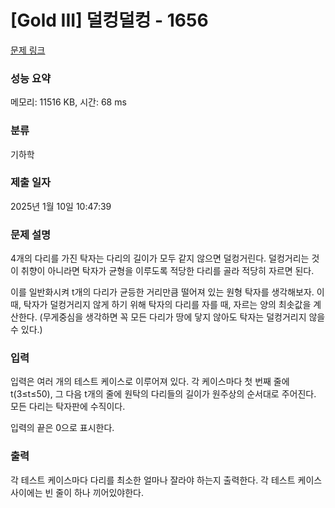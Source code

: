 # [Gold III] 덜컹덜컹 - 1656 

[문제 링크](https://www.acmicpc.net/problem/1656) 

### 성능 요약

메모리: 11516 KB, 시간: 68 ms

### 분류

기하학

### 제출 일자

2025년 1월 10일 10:47:39

### 문제 설명

<p>4개의 다리를 가진 탁자는 다리의 길이가 모두 같지 않으면 덜컹거린다. 덜컹거리는 것이 취향이 아니라면 탁자가 균형을 이루도록 적당한 다리를 골라 적당히 자르면 된다.</p>

<p>이를 일반화시켜 t개의 다리가 균등한 거리만큼 떨어져 있는 원형 탁자를 생각해보자. 이때, 탁자가 덜컹거리지 않게 하기 위해 탁자의 다리를 자를 때, 자르는 양의 최솟값을 계산한다. (무게중심을 생각하면 꼭 모든 다리가 땅에 닿지 않아도 탁자는 덜컹거리지 않을 수 있다.)</p>

### 입력 

 <p>입력은 여러 개의 테스트 케이스로 이루어져 있다. 각 케이스마다 첫 번째 줄에 t(3≤t≤50), 그 다음 t개의 줄에 원탁의 다리들의 길이가 원주상의 순서대로 주어진다. 모든 다리는 탁자판에 수직이다.</p><p>입력의 끝은 0으로 표시한다.</p>

### 출력 

 <p>각 테스트 케이스마다 다리를 최소한 얼마나 잘라야 하는지 출력한다. 각 테스트 케이스 사이에는 빈 줄이 하나 끼어있야한다.</p>

